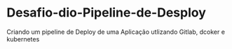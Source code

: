# Desafio-dio-Pipeline-de-Desploy
Criando um pipeline de Deploy de uma Aplicação utlizando Gitlab, dcoker e kubernetes
